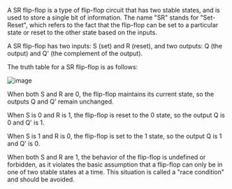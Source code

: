 A SR flip-flop is a type of flip-flop circuit that has two stable states, and is used to store a single bit of information. The name "SR" stands for "Set-Reset", which refers to the fact that the flip-flop can be set to a particular state or reset to the other state based on the inputs.

A SR flip-flop has two inputs: S (set) and R (reset), and two outputs: Q (the output) and Q' (the complement of the output).

The truth table for a SR flip-flop is as follows:

![image](https://user-images.githubusercontent.com/71482618/222879800-093c92a3-c6b3-4639-aa9e-77906dcf770c.png)


When both S and R are 0, the flip-flop maintains its current state, so the outputs Q and Q' remain unchanged.

When S is 0 and R is 1, the flip-flop is reset to the 0 state, so the output Q is 0 and Q' is 1.

When S is 1 and R is 0, the flip-flop is set to the 1 state, so the output Q is 1 and Q' is 0.

When both S and R are 1, the behavior of the flip-flop is undefined or forbidden, as it violates the basic assumption that a flip-flop can only be in one of two stable states at a time. This situation is called a "race condition" and should be avoided.
